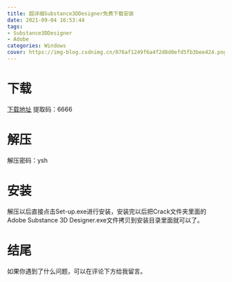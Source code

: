 ```yaml
---
title: 超详细Substance3DDesigner免费下载安装
date: 2021-09-04 16:53:44
tags:
- Substance3DDesigner
- Adobe
categories: Windows
cover: https://img-blog.csdnimg.cn/076af1249f6a4f2d8d0efd5fb3bee424.png
---
```


# 下载
[下载地址](https://pan.baidu.com/s/1Sbfi0YsNO3pSCsY55Rq9jg)
提取码：6666

# 解压
解压密码：ysh

# 安装
解压以后直接点击Set-up.exe进行安装，安装完以后把Crack文件夹里面的Adobe Substance 3D Designer.exe文件拷贝到安装目录里面就可以了。

# 结尾
如果你遇到了什么问题，可以在评论下方给我留言。






